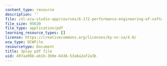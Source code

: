 ```yaml
---
content_type: resource
description: ''
file: /ol-ocw-studio-app/courses/6-172-performance-engineering-of-software-systems-fall-2018/497aa98bab1b3b9e643653a8a2af2a3b_a_R_DpsENfk.pdf
file_size: 95630
file_type: application/pdf
learning_resource_types: []
license: https://creativecommons.org/licenses/by-nc-sa/4.0/
ocw_type: OCWFile
resourcetype: Document
title: 3play pdf file
uid: 497aa98b-ab1b-3b9e-6436-53a8a2af2a3b
---
```

